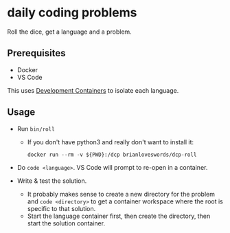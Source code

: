 # daily coding problems

Roll the dice, get a language and a problem.

## Prerequisites

- Docker
- VS Code

This uses [Development Containers](https://code.visualstudio.com/docs/remote/containers) to isolate each language.

## Usage

- Run `bin/roll`
  - If you don't have python3 and really don't want to install it:

    ```shell
    docker run --rm -v ${PWD}:/dcp brianloveswords/dcp-roll
    ```

- Do `code <language>`. VS Code will prompt to re-open in a container.
- Write & test the solution.
  - It probably makes sense to create a new directory for the problem and `code <directory>` to get a container workspace where the root is specific to that solution.
  - Start the language container first, then create the directory, then start the solution container.
